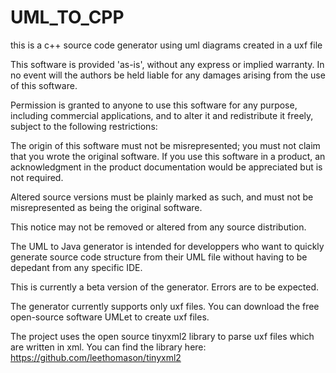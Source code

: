 # UML_TO_CPP
this is a c++ source code generator using uml diagrams created in a uxf file

This software is provided 'as-is', without any express or implied warranty. In no event will the authors be held liable for any damages arising from the use of this software.

Permission is granted to anyone to use this software for any purpose, including commercial applications, and to alter it and redistribute it freely, subject to the following restrictions:

The origin of this software must not be misrepresented; you must not claim that you wrote the original software. If you use this software in a product, an acknowledgment in the product documentation would be appreciated but is not required.

Altered source versions must be plainly marked as such, and must not be misrepresented as being the original software.

This notice may not be removed or altered from any source distribution.

The UML to Java generator is intended for developpers who want to quickly generate source code structure from their UML file without having to be depedant from any specific IDE.

This is currently a beta version of the generator. Errors are to be expected.

The generator currently supports only uxf files. You can download the free open-source software UMLet to create uxf files.

The project uses the open source tinyxml2 library to parse uxf files which are written in xml. You can find the library here: https://github.com/leethomason/tinyxml2

